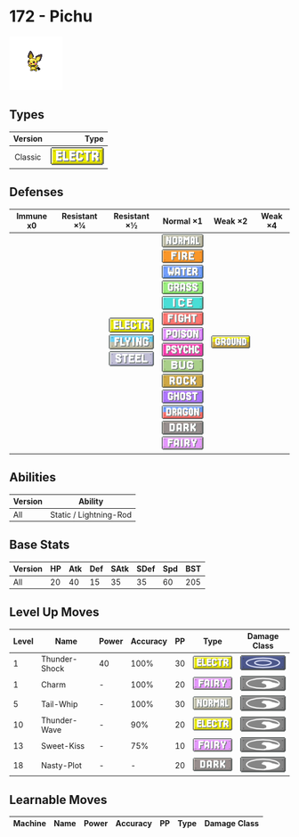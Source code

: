 # 172 - Pichu

![pichu](../img/pokemon/172.png)

## Types

| Version | Type                                   |
| :-----: | -------------------------------------: |
| Classic | ![electric](../img/types/electric.png) |

## Defenses

| Immune x0 | Resistant ×¼ | Resistant ×½                                                                                                       | Normal ×1                                                                                                                                                                                                                                                                                                                                                                                                                                                                                                                           | Weak ×2                            | Weak ×4 |
| --------- | ------------ | ------------------------------------------------------------------------------------------------------------------ | ----------------------------------------------------------------------------------------------------------------------------------------------------------------------------------------------------------------------------------------------------------------------------------------------------------------------------------------------------------------------------------------------------------------------------------------------------------------------------------------------------------------------------------- | ---------------------------------- | ------- |
|           |              | ![electric](../img/types/electric.png)<br/>![flying](../img/types/flying.png)<br/>![steel](../img/types/steel.png) | ![normal](../img/types/normal.png)<br/>![fire](../img/types/fire.png)<br/>![water](../img/types/water.png)<br/>![grass](../img/types/grass.png)<br/>![ice](../img/types/ice.png)<br/>![fighting](../img/types/fighting.png)<br/>![poison](../img/types/poison.png)<br/>![psychic](../img/types/psychic.png)<br/>![bug](../img/types/bug.png)<br/>![rock](../img/types/rock.png)<br/>![ghost](../img/types/ghost.png)<br/>![dragon](../img/types/dragon.png)<br/>![dark](../img/types/dark.png)<br/>![fairy](../img/types/fairy.png) | ![ground](../img/types/ground.png) |         |

## Abilities

| Version | Ability                |
| ------- | ---------------------- |
| All     | Static / Lightning-Rod |

## Base Stats

| Version | HP | Atk | Def | SAtk | SDef | Spd | BST |
| ------- | -- | --- | --- | ---- | ---- | --- | --- |
| All     | 20 | 40  | 15  | 35   | 35   | 60  | 205 |

## Level Up Moves

| Level | Name          | Power | Accuracy | PP | Type                                   | Damage Class                         |
| ----- | ------------- | ----- | -------- | -- | -------------------------------------- | ------------------------------------ |
| 1     | Thunder-Shock | 40    | 100%     | 30 | ![electric](../img/types/electric.png) | ![special](../img/types/special.png) |
| 1     | Charm         | -     | 100%     | 20 | ![fairy](../img/types/fairy.png)       | ![status](../img/types/status.png)   |
| 5     | Tail-Whip     | -     | 100%     | 30 | ![normal](../img/types/normal.png)     | ![status](../img/types/status.png)   |
| 10    | Thunder-Wave  | -     | 90%      | 20 | ![electric](../img/types/electric.png) | ![status](../img/types/status.png)   |
| 13    | Sweet-Kiss    | -     | 75%      | 10 | ![fairy](../img/types/fairy.png)       | ![status](../img/types/status.png)   |
| 18    | Nasty-Plot    | -     | -        | 20 | ![dark](../img/types/dark.png)         | ![status](../img/types/status.png)   |

## Learnable Moves

| Machine | Name | Power | Accuracy | PP | Type | Damage Class |
| ------- | ---- | ----- | -------- | -- | ---- | ------------ |